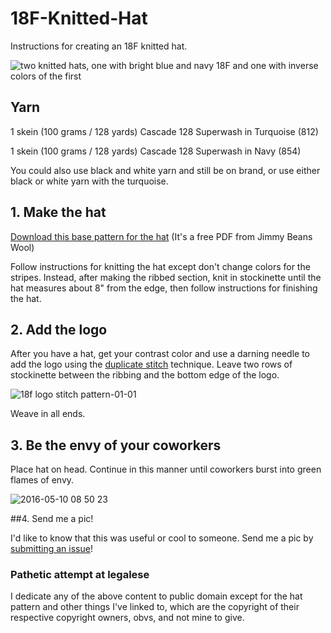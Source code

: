 # 18F-Knitted-Hat
Instructions for creating an 18F knitted hat.

![two knitted hats, one with bright blue and navy 18F and one with inverse colors of the first](https://cloud.githubusercontent.com/assets/10144074/15235574/8b4075c0-188a-11e6-9bf2-01f484e7513b.jpg)

## Yarn

1 skein (100 grams / 128 yards) Cascade 128 Superwash in Turquoise (812)

1 skein (100 grams / 128 yards) Cascade 128 Superwash in Navy (854)

You could also use black and white yarn and still be on brand, or use either black or white yarn with the turquoise.

## 1. Make the hat

[Download this base pattern for the hat](https://www.jimmybeanswool.com/images/freePatterns/STMTNGrandTargheeHat.pdf) (It's a free PDF from Jimmy Beans Wool) 

Follow instructions for knitting the hat except don't change colors for the stripes. Instead, after making the ribbed section, knit in stockinette until the hat measures about 8" from the edge, then follow instructions for finishing the hat. 

## 2. Add the logo

After you have a hat, get your contrast color and use a darning needle to add the logo using the [duplicate stitch](http://www.purlsoho.com/create/2007/10/28/duplicate-stitch/) technique. Leave two rows of stockinette between the ribbing and the bottom edge of the logo. 

![18f logo stitch pattern-01-01](https://cloud.githubusercontent.com/assets/10144074/15235704/c0b3aa00-188b-11e6-887b-7fb02334e1f1.png)

Weave in all ends. 

## 3. Be the envy of your coworkers

Place hat on head. Continue in this manner until coworkers burst into green flames of envy.

![2016-05-10 08 50 23](https://cloud.githubusercontent.com/assets/10144074/15235850/200064ca-188d-11e6-84d3-2f02002fbc99.jpg)

##4. Send me a pic! 

I'd like to know that this was useful or cool to someone. Send me a pic by [submitting an issue](https://github.com/carodew/18F-Knitted-Hat/issues/new)!

### Pathetic attempt at legalese


I dedicate any of the above content to public domain except for the hat pattern and other things I've linked to, which are the copyright of their respective copyright owners, obvs, and not mine to give.  
